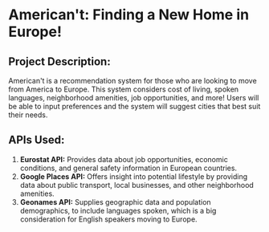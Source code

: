 # American't: Finding a New Home in Europe!

## Project Description:
American't is a recommendation system for those who are looking to move from America to Europe. This system considers cost of living, spoken languages, neighborhood amenities, job opportunities, and more! Users will be able to input preferences and the system will suggest cities that best suit their needs.

## APIs Used:
1. **Eurostat API:** Provides data about job opportunities, economic conditions, and general safety information in European countries.
2. **Google Places API:** Offers insight into potential lifestyle by providing data about public transport, local businesses, and other neighborhood amenities.
3. **Geonames API:** Supplies geographic data and population demographics, to include languages spoken, which is a big consideration for English speakers moving to Europe.
